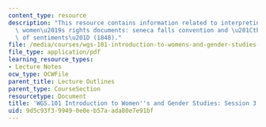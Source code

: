 ```yaml
---
content_type: resource
description: "This resource contains information related to interpreting classic american\
  \ women\u2019s rights documents: seneca falls convention and \u201Cthe declaration\
  \ of sentiments\u201D (1848)."
file: /media/courses/wgs-101-introduction-to-womens-and-gender-studies-fall-2014/9d5c93f399490e0eb57aada80e7e91bf_MITWGS_101F14_Sess3.pdf
file_type: application/pdf
learning_resource_types:
- Lecture Notes
ocw_type: OCWFile
parent_title: Lecture Outlines
parent_type: CourseSection
resourcetype: Document
title: 'WGS.101 Introduction to Women''s and Gender Studies: Session 3 Lecture Outline'
uid: 9d5c93f3-9949-0e0e-b57a-ada80e7e91bf
---
```

